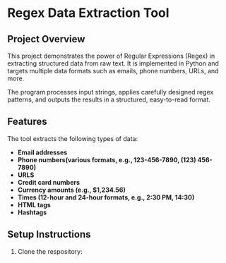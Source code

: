 # Regex Data Extraction Tool

## Project Overview

This project demonstrates the power of Regular Expressions (Regex) in extracting structured data from raw text. It is implemented in Python and targets multiple data formats such as emails, phone numbers, URLs, and more.

The program processes input strings, applies carefully designed regex patterns, and outputs the results in a structured, easy-to-read format.

## Features
The tool extracts the following types of data:

- **Email addresses**
- **Phone numbers(various formats, e.g., 123-456-7890, (123) 456-7890)**
- **URLS**
- **Credit card numbers**
- **Currency amounts (e.g., $1,234.56)**
- **Times (12-hour and 24-hour formats, e.g., 2:30 PM, 14:30)**
- **HTML tags**
- **Hashtags**

## Setup Instructions
1. Clone the respository: 